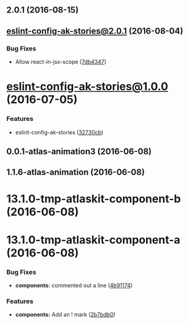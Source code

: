 <a name="2.0.1"></a>
## 2.0.1 (2016-08-15)



<a name="eslint-config-ak-stories@2.0.1"></a>
## eslint-config-ak-stories@2.0.1 (2016-08-04)


### Bug Fixes

* Allow react-in-jsx-scope ([7db4347](https://bitbucket.org/atlassian/atlaskit/commits/7db4347))



<a name="eslint-config-ak-stories@1.0.0"></a>
# eslint-config-ak-stories@1.0.0 (2016-07-05)


### Features

* eslint-config-ak-stories ([32730cb](https://bitbucket.org/atlassian/atlaskit/commits/32730cb))



<a name="0.0.1-atlas-animation3"></a>
## 0.0.1-atlas-animation3 (2016-06-08)



<a name="1.1.6-atlas-animation"></a>
## 1.1.6-atlas-animation (2016-06-08)



<a name="13.1.0-tmp-atlaskit-component-b"></a>
# 13.1.0-tmp-atlaskit-component-b (2016-06-08)



<a name="13.1.0-tmp-atlaskit-component-a"></a>
# 13.1.0-tmp-atlaskit-component-a (2016-06-08)


### Bug Fixes

* **components:** commented out a line ([4b91174](https://bitbucket.org/atlassian/atlaskit/commits/4b91174))


### Features

* **components:** Add an ! mark ([2b7bdb0](https://bitbucket.org/atlassian/atlaskit/commits/2b7bdb0))



